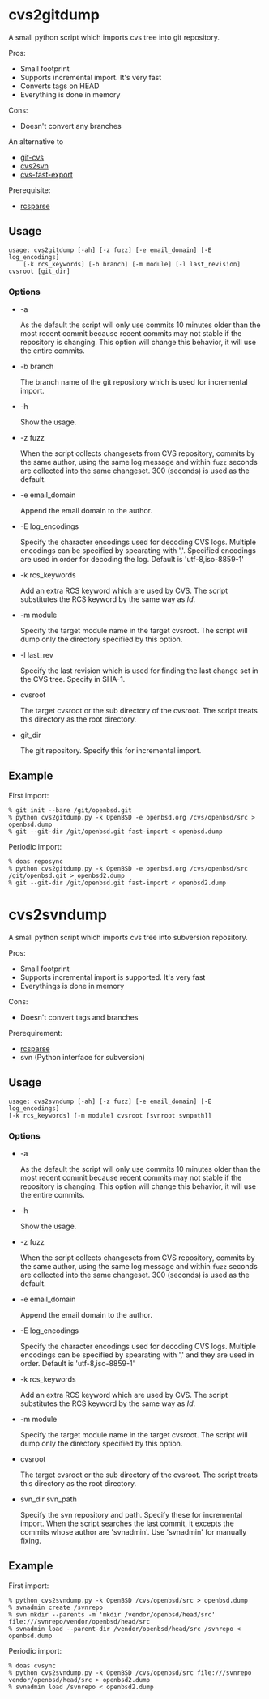 cvs2gitdump
===========

A small python script which imports cvs tree into git repository.

Pros:
- Small footprint
- Supports incremental import.  It's very fast
- Converts tags on HEAD
- Everything is done in memory

Cons:
- Doesn't convert any branches

An alternative to
- [git-cvs](https://github.com/ustuehler/git-cvs)
- [cvs2svn](http://cvs2svn.tigris.org/)
- [cvs-fast-export](http://www.catb.org/~esr/cvs-fast-export/cvs-fast-export.html)

Prerequisite:
- [rcsparse](https://github.com/corecode/rcsparse)


Usage
-----

    usage: cvs2gitdump [-ah] [-z fuzz] [-e email_domain] [-E log_encodings]
        [-k rcs_keywords] [-b branch] [-m module] [-l last_revision]
	cvsroot [git_dir]


### Options

* -a

  As the default the script will only use commits 10 minutes older than
  the most recent commit because recent commits may not stable if the
  repository is changing.  This option will change this behavior, it
  will use the entire commits.

* -b branch

  The branch name of the git repository which is used for incremental
  import.

* -h

  Show the usage.

* -z fuzz

  When the script collects changesets from CVS repository, commits by
  the same author, using the same log message and within ``fuzz``
  seconds are collected into the same changeset.  300 (seconds) is used
  as the default.

* -e email_domain

  Append the email domain to the author.

* -E log_encodings

  Specify the character encodings used for decoding CVS logs.  Multiple
  encodings can be specified by spearating with ','.   Specified encodings
  are used in order for decoding the log.  Default is 'utf-8,iso-8859-1'

* -k rcs_keywords

  Add an extra RCS keyword which are used by CVS.  The script
  substitutes the RCS keyword by the same way as $Id$.

* -m module

  Specify the target module name in the target cvsroot.  The script will
  dump only the directory specified by this option.

* -l last_rev

  Specify the last revision which is used for finding the last change
  set in the CVS tree.  Specify in SHA-1.

* cvsroot

  The target cvsroot or the sub directory of the cvsroot.  The script treats
  this directory as the root directory.

* git_dir

  The git repository.  Specify this for incremental import.

Example
-------

First import:

    % git init --bare /git/openbsd.git
    % python cvs2gitdump.py -k OpenBSD -e openbsd.org /cvs/openbsd/src > openbsd.dump
    % git --git-dir /git/openbsd.git fast-import < openbsd.dump

Periodic import:

    % doas reposync
    % python cvs2gitdump.py -k OpenBSD -e openbsd.org /cvs/openbsd/src /git/openbsd.git > openbsd2.dump
    % git --git-dir /git/openbsd.git fast-import < openbsd2.dump


cvs2svndump
===========

A small python script which imports cvs tree into subversion repository.

Pros:
- Small footprint
- Supports incremental import is supported.  It's very fast
- Everythings is done in memory

Cons:
- Doesn't convert tags and branches

Prerequirement:
- [rcsparse](http://gitorious.org/fromcvs/rcsparse)
- svn (Python interface for subversion)


Usage
-----

    usage: cvs2svndump [-ah] [-z fuzz] [-e email_domain] [-E log_encodings]
	[-k rcs_keywords] [-m module] cvsroot [svnroot svnpath]]


### Options

* -a

  As the default the script will only use commits 10 minutes older than
  the most recent commit because recent commits may not stable if the
  repository is changing.  This option will change this behavior, it
  will use the entire commits.

* -h

  Show the usage.

* -z fuzz

  When the script collects changesets from CVS repository, commits by
  the same author, using the same log message and within ``fuzz``
  seconds are collected into the same changeset.  300 (seconds) is used
  as the default.

* -e email_domain

  Append the email domain to the author.

* -E log_encodings

  Specify the character encodings used for decoding CVS logs.  Multiple
  encodings can be specified by spearating with ',' and they are used in
  order.  Default is 'utf-8,iso-8859-1'

* -k rcs_keywords

  Add an extra RCS keyword which are used by CVS.  The script
  substitutes the RCS keyword by the same way as $Id$.

* -m module

  Specify the target module name in the target cvsroot.  The script will
  dump only the directory specified by this option.

* cvsroot

  The target cvsroot or the sub directory of the cvsroot.  The script treats
  this directory as the root directory.

* svn_dir svn_path

  Specify the svn repository and path.  Specify these for incremental
  import.  When the script searches the last commit, it excepts the commits
  whose author are 'svnadmin'.  Use 'svnadmin' for manually fixing.


Example
-------

First import:

    % python cvs2svndump.py -k OpenBSD /cvs/openbsd/src > openbsd.dump
    % svnadmin create /svnrepo
    % svn mkdir --parents -m 'mkdir /vendor/openbsd/head/src' file:///svnrepo/vendor/openbsd/head/src
    % svnadmin load --parent-dir /vendor/openbsd/head/src /svnrepo < openbsd.dump

Periodic import:

    % doas cvsync
    % python cvs2svndump.py -k OpenBSD /cvs/openbsd/src file:///svnrepo vendor/openbsd/head/src > openbsd2.dump
    % svnadmin load /svnrepo < openbsd2.dump


